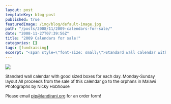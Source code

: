 ```yaml
---
layout: post
templateKey: blog-post
published: true
featuredImage: /img/blog/default-image.jpg
path: "/posts/2008/11/2009-calendars-for-sale/"
date: "2008-11-27T07:39:56Z"
title: "2009 Calendars for sale!"
categories: []
tags: [fundraising]
excerpt: "<span style=\"font-size: small;\">Standard wall calendar with good sized boxes for each day. Monday..."
---
```


![](https://www.landirani.org/image_library/news/full_size/4994592069e16calendar_all.jpg)

<span style="font-size: small;">Standard wall calendar with good sized boxes for each day. Monday-Sunday layout
All proceeds from the sale of this calendar go to the orphans in Malawi
Photographs by Nicky Hobhouse</span>

<span style="font-size: small;">Please email [pip@landirani.org](mailto:pip@landirani.org) for an order form!</span>